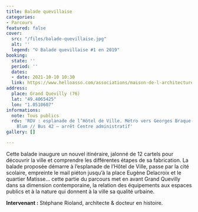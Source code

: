 ```yaml
---
title: Balade quevillaise
categories:
- Parcours
featured: false
cover:
  src: "/files/balade-quevillaise.jpg"
  alt: ''
  legend: "© Balade quevillaise #1 en 2019"
booking:
  state: ''
  period: ''
  dates:
  - date: 2021-10-10 10:30
  link: https://www.helloasso.com/associations/maison-de-l-architecture-de-normandie-le-forum/evenements/balade-quevillaise
address:
  place: Grand Quevilly (76)
  lat: "49.4065425"
  lon: "1.0510607"
informations:
  note: Tous publics
  rdv: 'RDV : esplanade de l’Hôtel de Ville. Métro vers Georges Braque – arrêt Léon
    Blum // Bus 42 – arrêt Centre administratif'
gallery: []

---
```

Cette balade inaugure un nouvel itinéraire, jalonné de 12 cartels pour découvrir la ville et comprendre les différentes étapes de sa fabrication. La balade proposée démarre à l’esplanade de l’Hôtel de Ville, passe par la cité scolaire, empreinte le mail piéton jusqu’à la place Eugène Delacroix et le quartier Matisse… cette partie du parcours met en avant Grand Quevilly dans sa dimension contemporaine, la relation des équipements aux espaces publics et à la nature qui donnent à la ville sa qualité urbaine.

**Intervenant :** Stéphane Rioland, architecte & docteur en histoire.